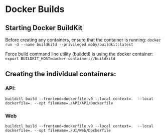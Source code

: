 # Docker Builds

## Starting Docker BuildKit

Before creating any containers, ensure that the container is running:
`docker run -d --name buildkitd --privileged moby/buildkit:latest`

Force build command line utility (buildctl) is using the docker container:
`export BUILDKIT_HOST=docker-container://buildkitd`

## Creating the individual containers:

### API:

`buildctl build --frontend=dockerfile.v0 --local context=.  --local dockerfile=. --opt filename=./API/API/Dockerfile`

### Web

`buildctl build --frontend=dockerfile.v0 --local context=.  --local dockerfile=. --opt filename=./UI/Web/Dockerfile`
